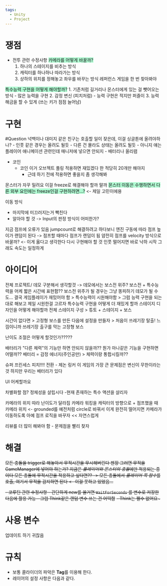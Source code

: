 ```yaml
---
tags:
  - Unity
  - Project
---
```


# 쟁점
- 전투 관련 수정사항
<span style="background:#affad1">카메라를 어떻게 바꿀까?</span>
	1. 하나의 스테이지를 비추는 방식
	2. 캐릭터를 하나하나 따라가는 방식
	3. 상하의 위치를 정해놓고 좌우를 바꾸는 방식
	레퍼런스 게임을 한 번 찾아봐야

<span style="background:#affad1">특수능력 구현을 어떻게 해야할까?</span>
	1. 기존처럼 길거리나 몬스터에게 있는 걸 뺏어오는 방식 - 많은 능력을 구현
	2. 감정 변신 (피치처럼) - 능력 구현은 적지만 퍼즐이
	3. 능력 해금을 할 수 있게 (쓰는 키가 점점 늘어남)

# 구현

#Question 넉백이나 대미지 같은 친구는 호출할 일이 잦은데, 이걸 싱글톤에 올려야하나?
	- 인풋 같은 경우는 올려도 될듯
	- 다른 건 몰라도 상태는 올려도 될듯
		- 아니지 얘는 플레이어 애니메이션 관련인데 매니저에 넣으면 안되지
	- 배터리나 올리렴

- 코인
	- 코인 이거 오브젝트 풀링 적용하면 재밌겠다 한 적당히 20개만 해야지
		- 근데 하기 전에 적용하면 좋을지 좀 생각해봐

몬스터가 자꾸 밀려요
	이걸 freeze로 해결해야 할까 말까
	<span style="background:#affad1">몬스터 이동은 수행하면서 다른 외부 요인에는 freeze인걸 구현하려면...?</span> <- 제일 고민이에용

이동 방식 
- 마지막에 미끄러지는거 빡친다
- 알아야 할 것 -> Input의 판정 방식이 어떠한가?

지금 점프에 오류가 있음 jumpcount로 해결하려고 하다보니 엔진 구동에 따라 점프 높이가 랜덤이 된다
	-> 점프할 때마다 점프가 랜덤이 됨
	얌전히 점프를 velocity 방식으로 바꿀까? <- 이게 옳다고 생각한다
	다시 구현해야 할 것
	인풋 떨어지면 바로 낙하 시작
	그래도 속도는 일정하게

# 아이디어

전체 프로젝트/ 데모 구분해서 생각할것 -> 데모에서는 보스전 위주? 
	보스전 + 특수능력을 어케 짧은 시간에 표현함??
	보스전 위주가 될 경우는 그냥 똥피하기 데모가 될 수도...
	결국 게임플레이가 재밌어야 함 > 특수능력이 시원해야함 > 그럼 능력 구현을 되는대로 해보고 제일 시원한걸 고르자
	특수능력 구현을 어떻게 더 재밌게 할까
	스테이지 디자인을 어떻게 해야할까
	전체 스테이지 구성 > 튜토 + 스테이지 + 보스 

시간이 없다면 > 고정형 보스를 만든 다음에 설정을 만들자 > 처음이 쓰레기장 탈출! 느낌이니까 쓰레기장 출구를 막는 고정형 보스

난이도 조절은 어떻게 할것인가?????

배터리가 "다른 체력"의 기능만 하면 안되지 않을까?? 뭔가 마나같은 기능을 구현하면 어떨까??
	배터리 = 감정 에너지(주인공만) > 체력이랑 통합시킬까??

슈퍼 프린세스 피치!!!! 전환 - 제논 링커
	이 게임의 가장 큰 문제점은 변신이 무한이라는 것
	하지만 우리는 배터리가 있다

UI 어케할까요

차별화할 점? 
	정체성을 살립시다 -현재 존재하는 특수 액션을 살리자

카메라의 위치 따라 난이도가 달라짐
	카메라 워킹을 캐릭터의 방향으로 + 점프했을 때 카메라 위치 <- grounded를 예전처럼 circle로 바꿔서 이게 완전히 떨어지면 카메라가 이동하도록
	아예 점프 로직을 바꾸자 << 자연스럽게

리뷰를 더 많이 해봐야 함 - 문제점을 빨리 찾자

# 해결 

~~모든 충돌을 trigger로 해놓아서 무적시간을 무시해버린다 젠장
	그러면 무적을 GameManager에 넣어야 하는가?
	지금은 *플레이어와 몬스터의 충돌*에만 적용되는 중이다
	모든 충돌에 무적시간을 적용하고 싶다면?? -> 모든 충돌에서 *플레이어 쪽 함수*를 호출, 여기서 무적을 감지하면 된다 <- 이걸 못하고 있었음...~~
	
~~- 코루틴 관련 수정사항
	- 간단하게 new를 쓸거면 `WaitForSeconds` 를 변수로 저장한 다음에 활용 가능
		- 그럼 Think같은 랜덤 변수 쓰는 건 어떡함~~
		~~- Think는 쩔수 없어요~~~
# 사용 변수

업데이트 하기 귀찮음

# 규칙

- 보통 콜라이더의 파악은 **Tag**를 이용해 한다.
- 레이어의 설정 사항은 다음과 같다.